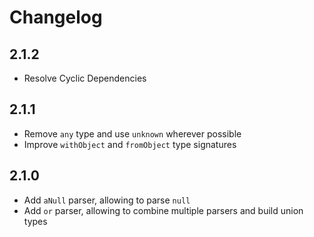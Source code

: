 # Changelog

## 2.1.2
- Resolve Cyclic Dependencies

## 2.1.1
- Remove `any` type and use `unknown` wherever possible
- Improve `withObject` and `fromObject` type signatures

## 2.1.0

- Add `aNull` parser, allowing to parse `null`
- Add `or` parser, allowing to combine multiple parsers and build union types

